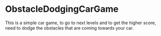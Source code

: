 # ObstacleDodgingCarGame
This is a simple car game, to go to next levels and to get the higher score, need to dodge the obstacles that are coming towards your car.
